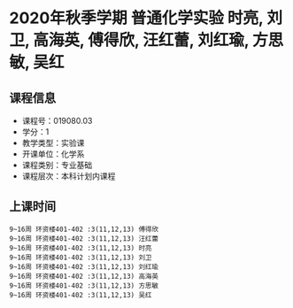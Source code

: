 # 2020年秋季学期 普通化学实验 时亮, 刘卫, 高海英, 傅得欣, 汪红蕾, 刘红瑜, 方思敏, 吴红






## 课程信息

- 课程号：019080.03
- 学分：1
- 教学类型：实验课
- 开课单位：化学系
- 课程类别：专业基础
- 课程层次：本科计划内课程

## 上课时间

```
9~16周 环资楼401-402 :3(11,12,13) 傅得欣
9~16周 环资楼401-402 :3(11,12,13) 汪红蕾
9~16周 环资楼401-402 :3(11,12,13) 时亮
9~16周 环资楼401-402 :3(11,12,13) 刘卫
9~16周 环资楼401-402 :3(11,12,13) 刘红瑜
9~16周 环资楼401-402 :3(11,12,13) 高海英
9~16周 环资楼401-402 :3(11,12,13) 方思敏
9~16周 环资楼401-402 :3(11,12,13) 吴红
```

